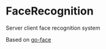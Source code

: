 # FaceRecognition
Server client face recognition system

Based on [go-face](https://github.com/Kagami/go-face)
